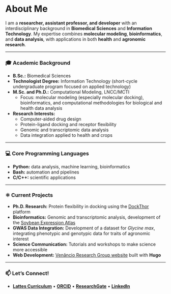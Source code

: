 # About Me  

I am a **researcher, assistant professor, and developer** with an interdisciplinary background in **Biomedical Sciences** and **Information Technology**. My expertise combines **molecular modeling**, **bioinformatics**, and **data analysis**, with applications in both **health** and **agronomic research**.  

---

### 🎓 **Academic Background**  
- **B.Sc.:** Biomedical Sciences  
- **Technologist Degree:** Information Technology (short-cycle undergraduate program focused on applied technology)  
- **M.Sc. and Ph.D.:** Computational Modeling, LNCC/MCTI  
  - Focus: molecular modeling (especially molecular docking), bioinformatics, and computational methodologies for biological and health data analysis  
- **Research Interests:**  
  - Computer-aided drug design  
  - Protein-ligand docking and receptor flexibility  
  - Genomic and transcriptomic data analysis  
  - Data integration applied to health and crops  

---

### 💻 **Core Programming Languages**  
- **Python:** data analysis, machine learning, bioinformatics  
- **Bash:** automation and pipelines  
- **C/C++:** scientific applications  

---

### ⚛️ **Current Projects**  
- **Ph.D. Research:** Protein flexibility in docking using the [DockThor](https://dockthor.lncc.br) platform  
- **Bioinformatics:** Genomic and transcriptomic analysis, development of the [Soybean Expression Atlas](https://soyatlas.venanciogroup.uenf.br/)  
- **GWAS Data Integration:** Development of a dataset for *Glycine max*, integrating phenotypic and genotypic data for traits of agronomic interest  
- **Science Communication:** Tutorials and workshops to make science more accessible  
- **Web Development:** [Venâncio Research Group website](https://venanciogroup.uenf.br/) built with **Hugo**  

---

### 📫 **Let’s Connect!**  
- **[Lattes Curriculum](http://lattes.cnpq.br/6591634765844259)** • **[ORCID](https://orcid.org/0000-0002-9071-2831)** • **[ResearchGate](https://www.researchgate.net/profile/Ana-Martins-Karl)** • **[LinkedIn](https://www.linkedin.com/in/aluizakarl)**  
